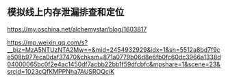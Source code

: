 ## 模拟线上内存泄漏排查和定位

https://my.oschina.net/alchemystar/blog/1603817  



https://mp.weixin.qq.com/s?__biz=MzA5NTUzNTA2Mw==&mid=2454932929&idx=1&sn=5512a8bd7f9ce508b977eca0daf37470&chksm=871a0779b06d8e6fb0fc60dc3966a1338d04000065bc0f2e4ac1450df7acbb22bb1f59dfcbfc&mpshare=1&scene=23&srcid=1023cQfKMPPNha7AUSROQciK



